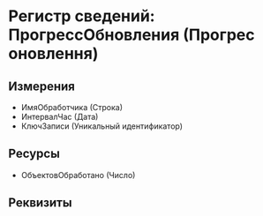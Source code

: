 ﻿# Регистр сведений: ПрогрессОбновления (Прогрес оновлення)

## Измерения

- ИмяОбработчика (Строка)
- ИнтервалЧас (Дата)
- КлючЗаписи (Уникальный идентификатор)

## Ресурсы

- ОбъектовОбработано (Число)

## Реквизиты


